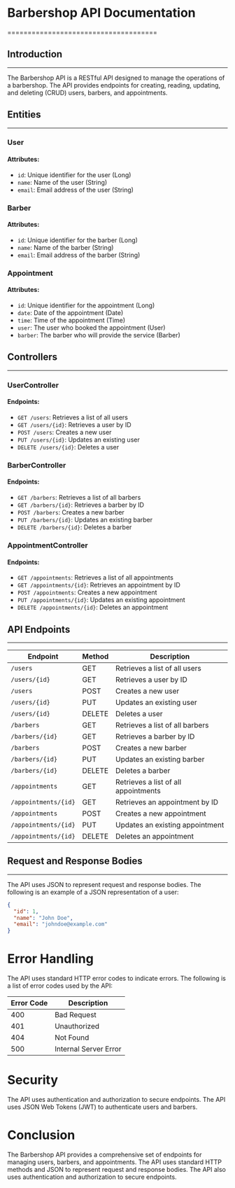 # Barbershop API Documentation

=====================================

## Introduction

---

The Barbershop API is a RESTful API designed to manage the operations of a barbershop. The API provides endpoints for creating, reading, updating, and deleting (CRUD) users, barbers, and appointments.

## Entities

---

### User

#### Attributes:

- `id`: Unique identifier for the user (Long)
- `name`: Name of the user (String)
- `email`: Email address of the user (String)

### Barber

#### Attributes:

- `id`: Unique identifier for the barber (Long)
- `name`: Name of the barber (String)
- `email`: Email address of the barber (String)

### Appointment

#### Attributes:

- `id`: Unique identifier for the appointment (Long)
- `date`: Date of the appointment (Date)
- `time`: Time of the appointment (Time)
- `user`: The user who booked the appointment (User)
- `barber`: The barber who will provide the service (Barber)

## Controllers

---

### UserController

#### Endpoints:

- `GET /users`: Retrieves a list of all users
- `GET /users/{id}`: Retrieves a user by ID
- `POST /users`: Creates a new user
- `PUT /users/{id}`: Updates an existing user
- `DELETE /users/{id}`: Deletes a user

### BarberController

#### Endpoints:

- `GET /barbers`: Retrieves a list of all barbers
- `GET /barbers/{id}`: Retrieves a barber by ID
- `POST /barbers`: Creates a new barber
- `PUT /barbers/{id}`: Updates an existing barber
- `DELETE /barbers/{id}`: Deletes a barber

### AppointmentController

#### Endpoints:

- `GET /appointments`: Retrieves a list of all appointments
- `GET /appointments/{id}`: Retrieves an appointment by ID
- `POST /appointments`: Creates a new appointment
- `PUT /appointments/{id}`: Updates an existing appointment
- `DELETE /appointments/{id}`: Deletes an appointment

## API Endpoints

---

| Endpoint             | Method | Description                          |
| -------------------- | ------ | ------------------------------------ |
| `/users`             | GET    | Retrieves a list of all users        |
| `/users/{id}`        | GET    | Retrieves a user by ID               |
| `/users`             | POST   | Creates a new user                   |
| `/users/{id}`        | PUT    | Updates an existing user             |
| `/users/{id}`        | DELETE | Deletes a user                       |
| `/barbers`           | GET    | Retrieves a list of all barbers      |
| `/barbers/{id}`      | GET    | Retrieves a barber by ID             |
| `/barbers`           | POST   | Creates a new barber                 |
| `/barbers/{id}`      | PUT    | Updates an existing barber           |
| `/barbers/{id}`      | DELETE | Deletes a barber                     |
| `/appointments`      | GET    | Retrieves a list of all appointments |
| `/appointments/{id}` | GET    | Retrieves an appointment by ID       |
| `/appointments`      | POST   | Creates a new appointment            |
| `/appointments/{id}` | PUT    | Updates an existing appointment      |
| `/appointments/{id}` | DELETE | Deletes an appointment               |

## Request and Response Bodies

---

The API uses JSON to represent request and response bodies. The following is an example of a JSON representation of a user:

```json
{
  "id": 1,
  "name": "John Doe",
  "email": "johndoe@example.com"
}
```

# Error Handling

The API uses standard HTTP error codes to indicate errors. The following is a list of error codes used by the API:

| Error Code | Description           |
| ---------- | --------------------- |
| 400        | Bad Request           |
| 401        | Unauthorized          |
| 404        | Not Found             |
| 500        | Internal Server Error |

# Security

The API uses authentication and authorization to secure endpoints. The API uses JSON Web Tokens (JWT) to authenticate users and barbers.

# Conclusion

The Barbershop API provides a comprehensive set of endpoints for managing users, barbers, and appointments. The API uses standard HTTP methods and JSON to represent request and response bodies. The API also uses authentication and authorization to secure endpoints.

